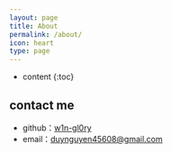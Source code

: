 ```yaml
---
layout: page
title: About
permalink: /about/
icon: heart
type: page
---
```


* content
{:toc}

## contact me

* github：[w1n-gl0ry](https://github.com/w1n-gl0ry)
* email：duynguyen45608@gmail.com
